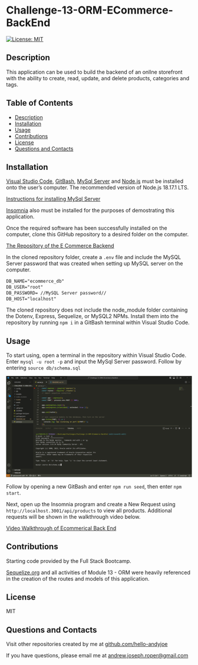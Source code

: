 # Challenge-13-ORM-ECommerce-BackEnd

[![License: MIT](https://img.shields.io/badge/License-MIT-yellow.svg)](https://opensource.org/licenses/MIT)


## Description

This application can be used to build the backend of an onllne storefront with the ability to create, read, update, and delete products, categories and tags.


## Table of Contents
* [Description](#description)
* [Installation](#installation)
* [Usage](#usage)
* [Contributions](#contributions)
* [License](#license)
* [Questions and Contacts](#questions-and-contacts)


## Installation

[Visual Studio Code](https://code.visualstudio.com/), [GitBash](https://git-scm.com/downloads), [MySql Server](https://dev.mysql.com/downloads/mysql/) and [Node.js](https://nodejs.org/en) must be installed onto the user’s computer. The recommended version of Node.js 18.17.1 LTS.

[Instructions for installing MySql Server](https://coding-boot-camp.github.io/full-stack/mysql/mysql-installation-guide)

[Insomnia](https://insomnia.rest/download) also must be installed for the purposes of demostrating this application. 

Once the required software has been successfully installed on the computer, clone this GitHub repository to a desired folder on the computer.

[The Repository of the E Commerce Backend](https://github.com/Hello-AndyJoe/Challenge-13-ORM-ECommerce-BackEnd)

In the cloned repository folder, create a `.env` file and include the MySQL Server password that was created when setting up MySQL server on the computer. 

```
DB_NAME="ecommerce_db"
DB_USER="root"
DB_PASSWORD= //MySQL Server password//
DB_HOST="localhost"
```

The cloned repository does not include the node_module folder containing the Dotenv, Express, Sequelize, or MySQL2 NPMs. Install them into the repository by running `npm i` in a GitBash terminal within Visual Studio Code. 


## Usage

To start using, open a terminal in the repository within Visual Studio Code. Enter `mysql -u root -p` and input the MySql Server password. Follow by entering `source db/schema.sql` 

![Running source db/schema.sql in Visual Studio Code terminal](./assets/challenge-13-source-schema.png)

Follow by opening a new GitBash and enter `npm run seed`, then enter `npm start`.

Next, open up the Insomnia program and create a New Request using `http://localhost.3001/api/products` to view all products. Additional requests will be shown in the walkthrough video below.

[Video Walkthrough of Ecommerical Back End](https://drive.google.com/file/d/1VH4dOrTxOJBnw5fmjmIdZ2V09koc0YFj/view?usp=sharing)


## Contributions

Starting code provided by the Full Stack Bootcamp.

[Sequelize.org](https://sequelize.org/v5/) and all activities of Module 13 - ORM were heavily referenced in the creation of the routes and models of this application.


## License

MIT


## Questions and Contacts
Visit other repositories created by me at [github.com/hello-andyjoe](https://github.com/hello-andyjoe)

If you have questions, please email me at [andrew.joseph.roper@gmail.com](mailto:andrew.joseph.roper@gmail.com)

